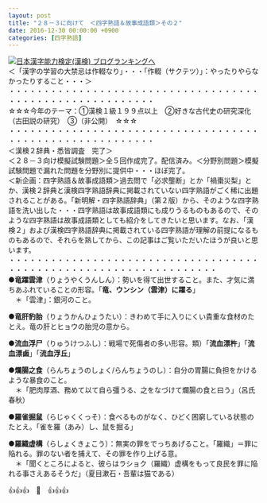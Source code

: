 ```yaml
---
layout: post
title: "２８－３に向けて　＜四字熟語＆故事成語類＞その２"
date: 2016-12-30 00:00:00 +0900
categories: [四字熟語]
---
```


[![](/syuusyuu9701/assets/images/２８－３に向けて-＜四字熟語＆故事成語類＞その２-br_c_3028_1.gif)](http://blog.with2.net/link.php?1659096:3028 "日本漢字能力検定(漢検) ブログランキングへ")[日本漢字能力検定(漢検) ブログランキングへ](http://blog.with2.net/link.php?1659096:3028)  
＜「漢字の学習の大禁忌は作輟なり」・・・「作輟（サクテツ）」：やったりやらなかったりすること・・・＞  
・・・・・・・・・・・・・・・・・・・・・・・・・・・・・・・・・・・・・・・・・・・・・・・・・・・・・・・・・  
☆☆☆今年のテーマ：①漢検１級１９９点以上　②好きな古代史の研究深化（古田説の研究）　③（非公開）　☆☆☆　　  
・・・・・・・・・・・・・・・・・・・・・・・・・・・・・・・・・・・・・・・・・・・・・・・・・・・・・・・・・  
＜漢検２辞典・悉皆調査　完了＞  
＜２８－３向け模擬試験問題＞全５回作成完了。配信済み。＜分野別問題＞模擬試験問題で漏れた問題を分野別に提供中・・・ほぼ完了。  
＜新企画：四字熟語＆故事成語類＞過去問で「必求壟断」とか「禍棗災梨」とか、漢検２辞典と漢検四字熟語辞典に掲載されていない四字熟語がごく稀に出題されることがある。「新明解・四字熟語辞典」（第２版）から、そのような四字熟語を洗い出した・・・四字熟語は故事成語類にも成りうるものもあるので、そのような四字熟語は故事成語類としても紹介をしてきたいと思います。なお、「漢検２」および漢検四字熟語辞典に掲載されている四字熟語が理解の前提になるものもあるので、それらを熟してから、この記事はご覧いただいたほうが良いと思います。  
・・・・・・・・・・・・・・・・・・・・・・・・・・・・・・・・・・・・・・・・・・・・・・・・・・・・・・・・・・・・・・・・・・  
●**竜躍雲津**（りょうやくうんしん）：勢いを得て出世すること。また、才気に満ちあふれていることの形容。「**竜、ウンシン（雲津）に躍る**」  
　＊「雲津」：銀河のこと。  
  
●**竜肝豹胎**（りょうかんひょうたい）：きわめて手に入りにくい貴重な食材のたとえ。竜の肝とヒョウの胎児の意から。  
  
●**流血浮尸**（りゅうけつふし）：戦場で死傷者の多い形容。類）「**流血漂杵**」「**流血漂鹵**」「**流血浮丘**」  
  
●**爛腸之食**（らんちょうのしょく/らんちょうのし）：自分の胃腸に負担をかけるような暴食のこと。  
　＊「肥肉厚酒、務めて以て自ら彊うる、之をなづけて爛腸の食と曰う」（呂氏春秋）  
  
●**羅雀掘鼠**（らじゃくくっそ）：食べるものがなく、ひどく困窮している状態のたとえ。「雀を羅（あみ）し、鼠を掘る」  
  
●**羅織虚構**（らしょくきょこう）：無実の罪をでっちあげること。「羅織」＝罪に陥れる。罪のない者を捕えて、その罪を作り上げる意。  
　＊「聞くところによると、彼らはラショク（羅織）虚構をもって良民を罪に陥れる事さえあるそうだ」（夏目漱石・吾輩は猫である）  
  
👍👍👍　🐒　👍👍👍  
  
  